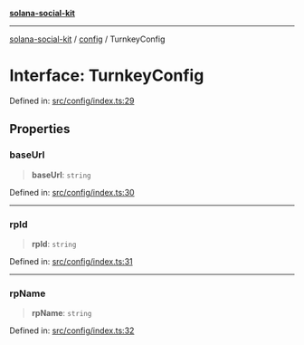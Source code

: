 [**solana-social-kit**](../../README.md)

***

[solana-social-kit](../../README.md) / [config](../README.md) / TurnkeyConfig

# Interface: TurnkeyConfig

Defined in: [src/config/index.ts:29](https://github.com/SendArcade/solana-social-starter/blob/03568260ca96ed63f77049843c721de1cb011893/src/config/index.ts#L29)

## Properties

### baseUrl

> **baseUrl**: `string`

Defined in: [src/config/index.ts:30](https://github.com/SendArcade/solana-social-starter/blob/03568260ca96ed63f77049843c721de1cb011893/src/config/index.ts#L30)

***

### rpId

> **rpId**: `string`

Defined in: [src/config/index.ts:31](https://github.com/SendArcade/solana-social-starter/blob/03568260ca96ed63f77049843c721de1cb011893/src/config/index.ts#L31)

***

### rpName

> **rpName**: `string`

Defined in: [src/config/index.ts:32](https://github.com/SendArcade/solana-social-starter/blob/03568260ca96ed63f77049843c721de1cb011893/src/config/index.ts#L32)
